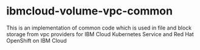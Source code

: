 # ibmcloud-volume-vpc-common
This is an implementation of common code which is used in file and block storage from vpc providers for IBM Cloud Kubernetes Service and Red Hat OpenShift on IBM Cloud
